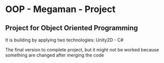 # OOP - Megaman - Project

## Project for Object Oriented Programming

It is building by applying two technologies: Unity2D - C#

The final version to complete project, but it might not be worked because something are changed after merging the code
